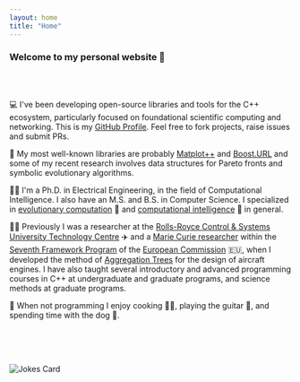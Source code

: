 ```yaml
---
layout: home
title: "Home"
---
```


<h3 class="fw-bold">Welcome to my personal website 👋</h3>

<br/>
<br/>

💻 I've been developing open-source libraries and tools for the C++ ecosystem, particularly focused on foundational
scientific computing and networking. This is my [GitHub Profile](https://github.com/alandefreitas). Feel free to fork
projects, raise issues and submit PRs.

🔭 My most well-known libraries are probably [Matplot++](https://github.com/alandefreitas/matplotplusplus)
and [Boost.URL](https://github.com/boostorg/url) and some of my recent research involves data structures for Pareto
fronts and symbolic evolutionary algorithms.

👨‍🔬 I'm a Ph.D. in Electrical Engineering, in the field of Computational Intelligence. I also have an M.S. and
B.S. in Computer Science. I specialized
in [evolutionary computation](https://en.wikipedia.org/wiki/Evolutionary_computation) 🦎
and [computational intelligence](https://en.wikipedia.org/wiki/Computational_intelligence) 🧠 in general.

👨‍💻 Previously I was a researcher at the [Rolls-Royce Control & Systems University Technology
Centre](https://www.rolls-royce.com/about/our-research/research-and-university.aspx) ✈️ and
a [Marie Curie researcher](https://en.wikipedia.org/wiki/Marie_Sk%C5%82odowska-Curie_Actions) within the [Seventh
Framework Program](https://ec.europa.eu/commission/presscorner/detail/de/MEMO_16_146) of
the [European Commission](https://ec.europa.eu/info/index_en) 🇪🇺, when I
developed the method of [Aggregation Trees](https://www.sciencedirect.com/science/article/abs/pii/S0020025514011347) for
the design of aircraft engines. I have also taught several introductory and advanced programming courses in C++ at
undergraduate and graduate programs, and science methods at graduate programs.

🤸 When not programming I enjoy cooking 👨‍🍳, playing the guitar 🎸, and spending time with the dog 🦮.

<br/>
<br/>
<br/>

![Jokes Card](https://readme-jokes.vercel.app/api)


